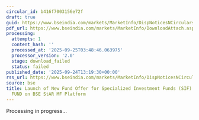 ```yaml
---
circular_id: b416f7003156e72f
draft: true
guid: https://www.bseindia.com/markets/MarketInfo/DispNoticesNCirculars.aspx?Noticeid={700C06EA-08B1-4EB1-AB43-35D544010324}&noticeno=20250924-50&dt=09/24/2025&icount=50&totcount=75&flag=0
pdf_url: https://www.bseindia.com/markets/MarketInfo/DownloadAttach.aspx?id=20250924-50&attachedId=
processing:
  attempts: 1
  content_hash: ''
  processed_at: '2025-09-25T03:48:46.063975'
  processor_version: '2.0'
  stage: download_failed
  status: failed
published_date: '2025-09-24T13:19:30+00:00'
rss_url: https://www.bseindia.com/markets/MarketInfo/DispNoticesNCirculars.aspx?Noticeid={700C06EA-08B1-4EB1-AB43-35D544010324}&noticeno=20250924-50&dt=09/24/2025&icount=50&totcount=75&flag=0
source: bse
title: Launch of New Fund Offer for Specialized Investment Funds (SIF) of QUANT MUTUAL
  FUND on BSE StAR MF Platform
---
```


Processing in progress...